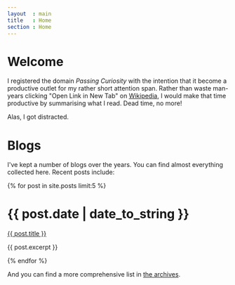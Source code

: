 ```yaml
---
layout  : main
title   : Home
section : Home
---
```


Welcome
=======

I registered the domain *Passing Curiosity* with the intention that it
become a productive outlet for my rather short attention span. Rather
than waste man-years clicking "Open Link in New Tab" on
[Wikipedia][wp], I would make that time productive by summarising what
I read. Dead time, no more! 

[wp]: http://en.wikipedia.org/wiki/ "Wikipedia, the free encyclopedia"

Alas, I got distracted.

Blogs
=====

I've kept a number of blogs over the years. You can find almost
everything collected here. 
Recent posts include:

{% for post in site.posts limit:5 %}
<div class="section list">
  <h1>{{ post.date | date_to_string }}</h1>
  <p class="line">
    <a class="title" href="{{ post.url }}">{{ post.title }}</a>
  </p>
  <p class="excerpt">{{ post.excerpt }}</p>
</div>
{% endfor %}

And you can find a more comprehensive list in
[the archives](/archives/).
